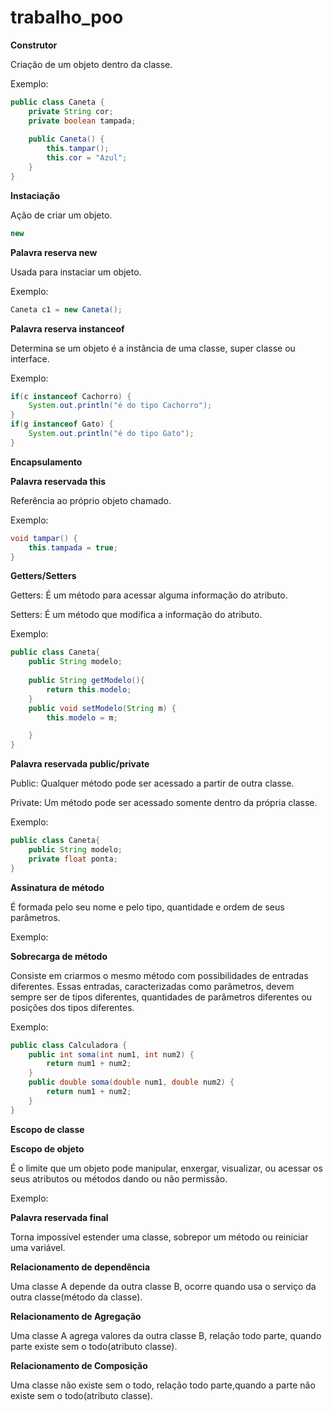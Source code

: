 # trabalho_poo
**Construtor**

Criação de um objeto dentro da classe.

Exemplo:

```java
public class Caneta {
	private String cor;
	private boolean tampada;
	
	public Caneta() {
		this.tampar();
		this.cor = "Azul";
	}
}
```
**Instaciação**
 
 Ação de criar um objeto.
 
 ```java
 new
 ```
 **Palavra reserva new**
 
 Usada para instaciar um objeto.
 
 Exemplo:
 
 ```java
 Caneta c1 = new Caneta();
```
**Palavra reserva instanceof**

Determina se um objeto é a instância de uma classe, super classe ou interface.

Exemplo:

```java
if(c instanceof Cachorro) {
	System.out.println("é do tipo Cachorro");  
}
if(g instanceof Gato) {
	System.out.println("é do tipo Gato");
}
```
**Encapsulamento**

**Palavra reservada this** 

Referência ao próprio objeto chamado.

Exemplo:

```java
void tampar() {
	this.tampada = true;
}
```
**Getters/Setters**

Getters: É um método para acessar alguma informação do atributo. 

Setters: É um método que modifica a informação do atributo.

Exemplo:

```java
public class Caneta{
	public String modelo;
	
	public String getModelo(){
		return this.modelo;
	}
	public void setModelo(String m) {
		this.modelo = m;

	}
}
```
**Palavra reservada public/private**

Public: Qualquer método pode ser acessado a partir de outra classe.

Private: Um método pode ser acessado somente dentro da própria classe.

Exemplo:

```java
public class Caneta{
	public String modelo;
	private float ponta;
}
```
**Assinatura de método**

É formada pelo seu nome e pelo tipo, quantidade e ordem de seus parâmetros. 

Exemplo:

**Sobrecarga de método**

Consiste em criarmos o mesmo método com possibilidades de entradas diferentes. Essas entradas, caracterizadas como parâmetros, devem sempre ser de tipos diferentes, quantidades de parâmetros diferentes ou posições dos tipos diferentes.

Exemplo:

```java
public class Calculadora {
	public int soma(int num1, int num2) {
		return num1 + num2;
	}
	public double soma(double num1, double num2) {
		return num1 + num2;
	}
}
```
**Escopo de classe**

**Escopo de objeto**

É o limite que um objeto pode manipular, enxergar, visualizar, ou acessar os seus atributos ou métodos dando ou não permissão.

Exemplo:

**Palavra reservada final**

Torna impossível estender uma classe, sobrepor um método ou reiniciar uma variável.

**Relacionamento de dependência**

Uma classe A depende da outra classe B, ocorre quando usa o serviço da outra classe(método da classe).

**Relacionamento de Agregação** 

Uma classe A agrega valores da outra classe B, relação todo parte, quando parte existe sem o todo(atributo classe).

**Relacionamento de Composição** 

Uma classe não existe sem o todo, relação todo parte,quando a parte não existe sem o todo(atributo classe).	
